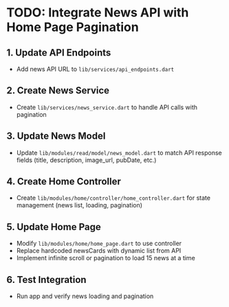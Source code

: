 # TODO: Integrate News API with Home Page Pagination

## 1. Update API Endpoints
- Add news API URL to `lib/services/api_endpoints.dart`

## 2. Create News Service
- Create `lib/services/news_service.dart` to handle API calls with pagination

## 3. Update News Model
- Update `lib/modules/read/model/news_model.dart` to match API response fields (title, description, image_url, pubDate, etc.)

## 4. Create Home Controller
- Create `lib/modules/home/controller/home_controller.dart` for state management (news list, loading, pagination)

## 5. Update Home Page
- Modify `lib/modules/home/home_page.dart` to use controller
- Replace hardcoded newsCards with dynamic list from API
- Implement infinite scroll or pagination to load 15 news at a time

## 6. Test Integration
- Run app and verify news loading and pagination
